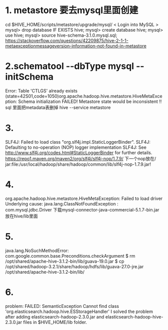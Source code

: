 # 1. metastore 要去mysql里面创建
cd $HIVE_HOME/scripts/metastore/upgrade/mysql/
< Login into MySQL >
mysql> drop database IF EXISTS hive;
mysql> create database hive;
mysql> use hive;
mysql> source hive-schema-3.1.0.mysql.sql;
https://stackoverflow.com/questions/42209875/hive-2-1-1-metaexceptionmessageversion-information-not-found-in-metastore
# 2.schematool --dbType mysql --initSchema
Error: Table 'CTLGS' already exists (state=42S01,code=1050)org.apache.hadoop.hive.metastore.HiveMetaException: Schema initialization FAILED! Metastore state would be inconsistent !!
sql 里面把metadata表删掉
hive --service metastore
# 3.
SLF4J: Failed to load class "org.slf4j.impl.StaticLoggerBinder".
SLF4J: Defaulting to no-operation (NOP) logger implementation
SLF4J: See http://www.slf4j.org/codes.html#StaticLoggerBinder for further details.
https://repo1.maven.org/maven2/org/slf4j/slf4j-nop/1.7.9/
下一个nop放在/
jar:file:/usr/local/hadoop/share/hadoop/common/lib/slf4j-nop-1.7.9.jar!
# 4.
org.apache.hadoop.hive.metastore.HiveMetaException: Failed to load driver
Underlying cause: java.lang.ClassNotFoundException : com.mysql.jdbc.Driver
下载mysql-connector-java-commercial-5.1.7-bin.jar 放在hive/lib里面
# 5.
java.lang.NoSuchMethodError: com.google.common.base.Preconditions.checkArgument
$ rm /opt/shared/apache-hive-3.1.2-bin/lib/guava-19.0.jar
$ cp /opt/shared/hadoop-3.2.1/share/hadoop/hdfs/lib/guava-27.0-jre.jar /opt/shared/apache-hive-3.1.2-bin/lib/
# 6.
problem: FAILED: SemanticException Cannot find class 'org.elasticsearch.hadoop.hive.ESStorageHandler'
I solved the problem after adding elasticsearch-hadoop-2.3.0.jar and elasticsearch-hadoop-hive-2.3.0.jar files in $HIVE_HOME/lib folder.
